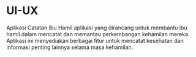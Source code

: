 # UI-UX
Aplikasi Catatan Ibu Hamil
aplikasi yang dirancang untuk membantu ibu hamil dalam mencatat dan memantau perkembangan kehamilan mereka. Aplikasi ini menyediakan berbagai fitur untuk mencatat kesehatan dan informasi penting lainnya selama masa kehamilan.
